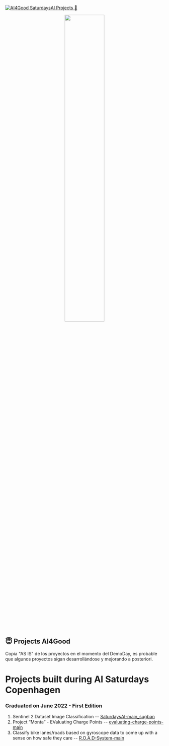[![AI4Good SaturdaysAI Projects 🚀 ](https://img.shields.io/badge/AI4Good%20Project-SaturdaysAI-orange)](https://saturdays.ai/blog-2/)
<p align="center"><img width="50%" src="https://saturdaysai.github.io/saturdaysai/images/logo.png" /></p>

## 😇 Projects AI4Good
Copia "AS IS" de los proyectos en el momento del DemoDay, es probable que algunos proyectos sigan desarrollándose y mejorando a posteriori.

# Projects built during AI Saturdays Copenhagen

### Graduated on June 2022 - First Edition

1) Sentinel 2 Dataset Image Classification -- [SaturdaysAI-main_sugban](https://github.com/SaturdaysAI/Projects/tree/master/Copenhage/SaturdaysAI-main_sugban)
2) Project “Monta” - EValuating Charge Points -- [evaluating-charge-points-main](https://github.com/SaturdaysAI/Projects/tree/master/Copenhage/evaluating-charge-points-main)
3) Classify bike lanes/roads based on gyroscope data to come up with a sense on how safe they care -- [R.O.A.D-System-main](https://github.com/SaturdaysAI/Projects/tree/master/Copenhage/R.O.A.D-System-main)
